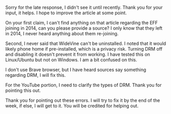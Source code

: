 Sorry for the late response, I didn't see it until recently. Thank you for your input, it helps. I hope to improve the article at some point.

On your first claim, I can't find anything on that article regarding the EFF joining in 2014, can you please provide a source? I only know that they left in 2014, I never heard anything about them re-joining.

Second, I never said that WideVine can't be uninstalled. I noted that it would likely phone home if pre-installed, which is a privacy risk. Turning DRM off and disabling it doesn't prevent it from working. I have tested this on Linux/Ubuntu but not on Windows. I am a bit confused on this.

I don't use Brave browser, but I have heard sources say something regarding DRM, I will fix this.

For the YouTube portion, I need to clarify the types of DRM. Thank you for pointing this out.

Thank you for pointing out these errors. I will try to fix it by the end of the week, if else, I will get to it. You will be credited for helping out.
